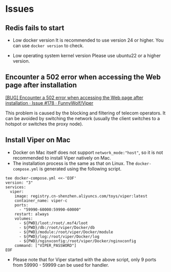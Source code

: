 # Issues

## Redis fails to start

- Low docker version
  It is recommended to use version 24 or higher. You can use `docker version` to check.

- Low operating system kernel version
  Please use ubuntu22 or a higher version.

## Encounter a 502 error when accessing the Web page after installation

[[BUG] Encounter a 502 error when accessing the Web page after installation · Issue #178 · FunnyWolf/Viper](https://github.com/FunnyWolf/Viper/issues/178)

This problem is caused by the blocking and filtering of telecom operators. It can be avoided by switching the network (usually the client switches to a hotspot or switches the proxy node).

## Install Viper on Mac

- Docker on Mac itself does not support `network_mode:"host"`, so it is not recommended to install Viper natively on Mac.
- The installation process is the same as that on Linux. The `docker-compose.yml` is generated using the following script.

```shell
tee docker-compose.yml <<-'EOF'
version: "3"
services:
  viper:
    image: registry.cn-shenzhen.aliyuncs.com/toys/viper:latest
    container_name: viper-c
    ports:
      - "59990-60000:59990-60000"
    restart: always
    volumes:
      - ${PWD}/loot:/root/.msf4/loot
      - ${PWD}/db:/root/viper/Docker/db
      - ${PWD}/module:/root/viper/Docker/module
      - ${PWD}/log:/root/viper/Docker/log
      - ${PWD}/nginxconfig:/root/viper/Docker/nginxconfig
    command: ["VIPER_PASSWORD"]
EOF
```

- Please note that for Viper started with the above script, only 9 ports from 59990 - 59999 can be used for handler.